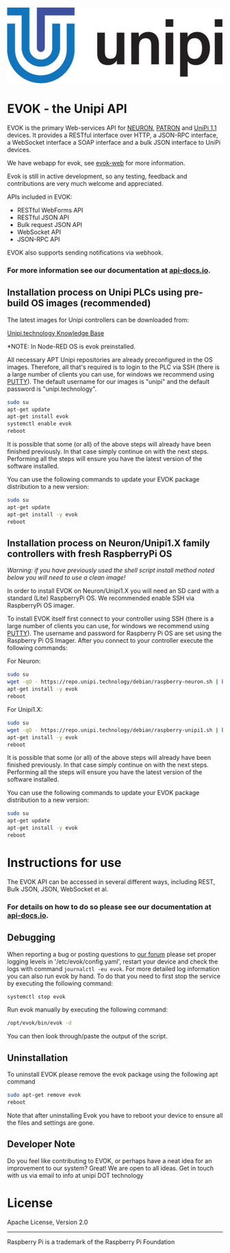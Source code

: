 ![unipi logo](https://github.com/UniPiTechnology/evok/raw/master/www/evok/js/jquery/images/unipi-logo-short-cmyk.svg?sanitize=true "UniPi logo")

# EVOK - the Unipi API

EVOK is the primary Web-services API for [NEURON], [PATRON] and [UniPi 1.1] devices.
It provides a RESTful interface over HTTP, a JSON-RPC interface,
a WebSocket interface a SOAP interface and a bulk JSON interface to UniPi devices.

We have webapp for evok, see [evok-web] for more information.

Evok is still in active development, so any testing, feedback and contributions are very much welcome and appreciated.

APIs included in EVOK:

- RESTful WebForms API
- RESTful JSON API
- Bulk request JSON API
- WebSocket API
- JSON-RPC API

EVOK also supports sending notifications via webhook.

### For more information see our documentation at [api-docs.io].

## Installation process on Unipi PLCs using pre-build OS images (recommended)

The latest images for Unipi controllers can be downloaded from:

[Unipi.technology Knowledge Base](https://kb.unipi.technology/en:files:software:os-images:)

*NOTE: In Node-RED OS is evok preinstalled. 

All necessary APT Unipi repositories are already preconfigured in the OS images.
Therefore, all that's required is to login to the PLC via SSH
(there is a large number of clients you can use, for windows we recommend using [PUTTY]).
The default username for our images is "unipi" and the default password is "unipi.technology".

```bash
sudo su
apt-get update
apt-get install evok
systemctl enable evok
reboot
```

It is possible that some (or all) of the above steps will already have been finished previously.
In that case simply continue on with the next steps.
Performing all the steps will ensure you have the latest version of the software installed.

You can use the following commands to update your EVOK package distribution to a new version:

```bash
sudo su
apt-get update
apt-get install -y evok
reboot
```


## Installation process on Neuron/Unipi1.X family controllers with fresh RaspberryPi OS

*Warning: if you have previously used the shell script install method noted below you will need to use a clean image!*

In order to install EVOK on Neuron/Unipi1.X you will need an SD card with a standard (Lite) RaspberryPi OS.
We recommended enable SSH via RaspberryPi OS imager.

To install EVOK itself first connect to your controller using SSH
(there is a large number of clients you can use, for windows we recommend using [PUTTY]).
The username and password for Raspberry Pi OS are set using the Raspberry Pi OS Imager.
After you connect to your controller execute the following commands: 

For Neuron:
```bash
sudo su
wget -qO - https://repo.unipi.technology/debian/raspberry-neuron.sh | bash
apt-get install -y evok
reboot
```

For Unipi1.X:
```bash
sudo su
wget -qO - https://repo.unipi.technology/debian/raspberry-unipi1.sh | bash
apt-get install -y evok
reboot
```
    
It is possible that some (or all) of the above steps will already have been finished previously.
In that case simply continue on with the next steps.
Performing all the steps will ensure you have the latest version of the software installed.

You can use the following commands to update your EVOK package distribution to a new version:

```bash
sudo su
apt-get update
apt-get install -y evok
reboot
```

# Instructions for use

The EVOK API can be accessed in several different ways, including REST, Bulk JSON, JSON, WebSocket et al.

### For details on how to do so please see our documentation at [api-docs.io].

## Debugging

When reporting a bug or posting questions to [our forum] please set proper logging levels in '/etc/evok/config.yaml',
restart your device and check the logs with command `journalctl -eu evok`.
For more detailed log information you can also run evok by hand.
To do that you need to first stop the service by executing the following command:

```bash
systemctl stop evok
```

Run evok manually by executing the following command:

```bash
/opt/evok/bin/evok -d
```
    
You can then look through/paste the output of the script.

## Uninstallation

To uninstall EVOK please remove the evok package using the following apt command

```bash
sudo apt-get remove evok
reboot
```

Note that after uninstalling Evok you have to reboot your device to ensure all the files and settings are gone. 

## Developer Note

Do you feel like contributing to EVOK, or perhaps have a neat idea for an improvement to our system? Great! We are open to all ideas. Get in touch with us via email to info at unipi DOT technology

License
============
Apache License, Version 2.0

----
Raspberry Pi is a trademark of the Raspberry Pi Foundation

[api-docs.io]:https://kb.unipi.technology/en:sw:02-apis:01-evok:apidoc
[PUTTY]:http://www.putty.org/
[github repository]:https://github.com/UniPiTechnology/evok
[OpenSource image]:https://files.unipi.technology/s/public?path=%2FSoftware%2FOpen-Source%20Images
[IndieGogo]:https://www.indiegogo.com/projects/unipi-the-universal-raspberry-pi-add-on-board
[NEURON]:https://www.unipi.technology/products/unipi-neuron-3?categoryId=2
[PATRON]:https://www.unipi.technology/products/unipi-patron-374?categoryId=30&categorySlug=unipi-patron
[UniPi 1.1]:https://www.unipi.technology/products/unipi-1-1-1-1-lite-19?categoryId=1
[PIGPIO]:http://abyz.co.uk/rpi/pigpio/
[tornado]:https://pypi.python.org/pypi/tornado/
[toro]:https://pypi.python.org/pypi/toro/
[tornardorpc]:https://github.com/joshmarshall/tornadorpc
[websocket Python library]:https://pypi.python.org/pypi/websocket-client/
[our forum]:http://forum.unipi.technology/
[intructions below]:https://github.com/UniPiTechnology/evok#installing-evok-for-neuron
[jsonrpclib]:https://github.com/joshmarshall/jsonrpclib
[evok-web]:https://github.com/UniPiTechnology/evok-web

